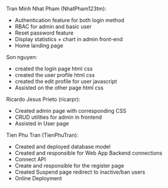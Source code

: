 Tran Minh Nhat Pham (NhatPham123tm): 
  + Authentication feature for both login method
  + RBAC for admin and basic user
  + Reset password feature
  + Display statistics + chart in admin front-end
  + Home landing page

Son nguyen:
  + created the login page html css
  + created the user profile html css
  + created the edit profile for user javascript
  + Assisted on the other page html css

Ricardo Jesus Prieto (ricarpr):
  + Created admin page with corresponding CSS
  + CRUD utilities for admin in frontend
  + Assisted in User page

Tien Phu Tran (TienPhuTran):
  + Created and deployed database model 
  + Created and responsible for Web App Backend connections
  + Connect API
  + Create and responsible for the register page
  + Created Suspend page redirect to inactive/ban users
  + Online Deployment
